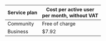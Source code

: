 Service plan | Cost per active user <br>per month, without VAT
----- | -----
| Community | Free of charge |
| Business | $7.92 |
